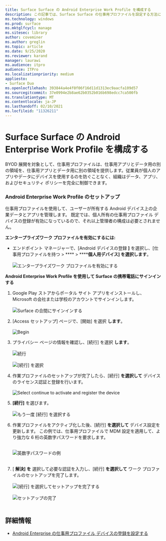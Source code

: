 ```yaml
---
title: Surface Surface の Android Enterprise Work Profile を構成する
description: この記事では、Surface Surface の仕事用プロファイルを設定する方法について説明します。
ms.technology: windows
ms.prod: surface
ms.mktglfcycl: manage
ms.sitesec: library
author: coveminer
ms.author: greglin
ms.topic: article
ms.date: 9/25/2020
ms.reviewer: karand
manager: laurawi
ms.audience: itpro
audience: ITPro
ms.localizationpriority: medium
appliesto:
- Surface Duo
ms.openlocfilehash: 393844a4e4f0f06f16d11d1313ec9aacfa109d57
ms.sourcegitcommit: 37e0994e2b8ae62b0352b016b698edcc7ca500fb
ms.translationtype: MT
ms.contentlocale: ja-JP
ms.lasthandoff: 02/10/2021
ms.locfileid: "11326211"
---
```

# Surface Surface の Android Enterprise Work Profile を構成する

BYOD 展開を対象として、仕事用プロファイルは、仕事用アプリとデータ用の別の領域を、仕事用アプリとデータ用に別の領域を提供します。従業員が個人のアプリやデータにデバイスを使用するのを防ぐことなく、組織はデータ、アプリ、およびセキュリティ ポリシーを完全に制御できます。

###  <a name="set-up-android-enterprise-work-profile"></a>Android Enterprise Work Profile のセットアップ

仕事用プロファイルを使用して、ユーザーが所有する Android デバイス上の企業データとアプリを管理します。 既定では、個人所有の仕事用プロファイル デバイスの登録が有効になっているので、それ以上管理者の構成は必要とされません。  

**エンタープライズワーク プロファイルを有効にするには:**

- エンドポイント マネージャーで、[Android デバイスの登録 **]** を選択し、[仕事用プロファイルを持つ  >  ****  >  ******個人用デバイス] を選択します**。
<br><br>
 ![エンタープライズワーク プロファイルを有効にする](images/enroll-start.png)

 
**Android Enterprise Work Profile を使用して Surface の携帯電話にサインインする**

1. Google Play ストアからポータル サイト アプリをインストールし、Microsoft の会社または学校のアカウントでサインインします。<br><br>
![Surface の合間にサインインする](images/duo-wp-1.png)
 
2. [Access セットアップ] ページで、[開始] を選択 **します**。<br><br>
![Begin](images/duo-wp-2.png)

3. プライバシー ページの情報を確認し、[続行] を選択 **します**。<br><br>
 ![続行](images/duo-wp-3.png)
<br><br>
 ![[続行] を選択](images/duo-wp-4.png)
 
4. 作業プロファイルのセットアップが完了したら、[続行] **を選択して** デバイスのライセンス認証と登録を行います。<br><br>
 ![Select continue to activate and register the device](images/duo-wp-5.png)

5. **[続行]** を選びます。<br><br>
 ![もう一度 [続行] を選択する](images/duo-wp-6.png)

6. 作業プロファイルをアクティブ化した後、[続行] **を選択して** デバイス設定を更新します。 この例では、仕事用プロファイルで MDM 設定を適用して、より強力な 6 桁の英数字パスワードを要求します。 <br><br>

     ![英数字パスワードの例](images/duo-wp-7.png)<br><br>
7. [ **解決] を** 選択して必要な認証を入力し、[続行] **を選択して** ワーク プロファイルのセットアップを完了します。 <br><br>
     ![[続行] を選択してセットアップを完了する](images/duo-wp-8.png)<br><br>
     ![セットアップの完了](images/duo-wp-9.png)<br><br>

##  <a name="learn-more"></a>詳細情報

- [Android Enterprise の仕事用プロファイル デバイスの登録を設定する](https://docs.microsoft.com/mem/intune/enrollment/android-work-profile-enroll)


